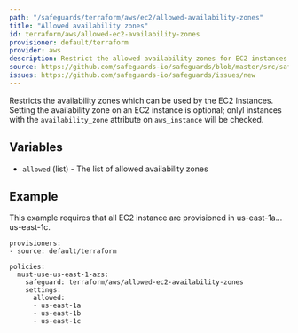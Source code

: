 ```yaml
---
path: "/safeguards/terraform/aws/ec2/allowed-availability-zones"
title: "Allowed availability zones"
id: terraform/aws/allowed-ec2-availability-zones
provisioner: default/terraform
provider: aws
description: Restrict the allowed availability zones for EC2 instances
source: https://github.com/safeguards-io/safeguards/blob/master/src/safeguards/terraform/aws/allowed-ec2-availability-zones.js
issues: https://github.com/safeguards-io/safeguards/issues/new
---
```


Restricts the availability zones which can be used by the EC2 Instances. Setting the availability
zone on an EC2 instance is optional; onlyl instances with the `availability_zone` attribute on
`aws_instance` will be checked.

## Variables
- `allowed` (list) - The list of allowed availability zones

## Example

This example requires that all EC2 instance are provisioned in us-east-1a... us-east-1c.

```
provisioners:
- source: default/terraform

policies:
  must-use-us-east-1-azs:
    safeguard: terraform/aws/allowed-ec2-availability-zones
    settings:
      allowed:
      - us-east-1a
      - us-east-1b
      - us-east-1c
```
